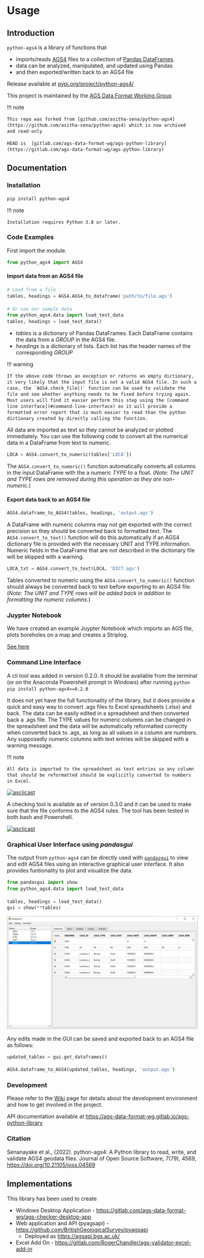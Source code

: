 # Usage
## Introduction
`python-ags4` is a library of functions that

- imports/reads [AGS4](http://www.agsdataformat.com/datatransferv4/intro.php) files to a collection of [Pandas DataFrames](https://pandas.pydata.org/). 
- data can be analyzed, manipulated, and updated using Pandas 
- and then exported/written back to an AGS4 file

Release available at [pypi.org/project/python-ags4/](https://pypi.org/project/python-ags4/)

This project is maintained by the [AGS Data Format Working Group](https://gitlab.com/ags-data-format-wg) 


!!! note

    This repo was forked from [github.com/asitha-sena/python-ags4](https://github.com/asitha-sena/python-ags4) which is now archived    and read-only
 
    HEAD is  [gitlab.com/ags-data-format-wg/ags-python-library](https://gitlab.com/ags-data-format-wg/ags-python-library)


## Documentation

### Installation

```bash
pip install python-ags4
```

!!! note

    Installation requires Python 3.8 or later.


### Code Examples

First import the module.

```python
from python_ags4 import AGS4
```

#### Import data from an AGS4 file

```python
# Load from a file
tables, headings = AGS4.AGS4_to_dataframe('path/to/file.ags')

# Or use our sample data
from python_ags4.data import load_test_data
tables, headings = load_test_data()
```
* *tables* is a dictionary of Pandas DataFrames. Each DataFrame contains the data from a *GROUP* in the AGS4 file. 
* *headings* is a dictionary of lists. Each list has the header names of the corresponding *GROUP*


!!! warning

    If the above code throws an exception or returns an empty dictionary, it very likely that the input file is not a valid AGS4 file. In such a case, the `AGS4.check_file()` function can be used to validate the file and see whether anything needs to be fixed before trying again. Most users will find it easier perform this step using the [command line interface](#command-line-interface) as it will provide a formatted error report that is much easier to read than the python dictionary created by directly calling the function.


All data are imported as text so they cannot be analyzed or plotted immediately. You can use the following code to convert all the numerical data in a DataFrame from text to numeric.

```python
LOCA = AGS4.convert_to_numeric(tables['LOCA'])
```

The `AGS4.convert_to_numeric()` function automatically converts all columns in the input DataFrame with the a numeric *TYPE* to a float. (*Note: The UNIT and TYPE rows are removed during this operation as they are non-numeric.*)

#### Export data back to an AGS4 file

``` python
AGS4.dataframe_to_AGS4(tables, headings, 'output.ags')
```

A DataFrame with numeric columns may not get exported with the correct precision so they should be converted back to formatted text. The ```AGS4.convert_to_text()``` function will do this automatically if an AGS4 dictionary file is provided with the necessary UNIT and TYPE information. Numeric fields in the DataFrame that are not described in the dictionary file will be skipped with a warning.
```python
LOCA_txt = AGS4.convert_to_text(LOCA, 'DICT.ags')
```

Tables converted to numeric using the ```AGS4.convert_to_numeric()``` function should always be converted back to text before exporting to an AGS4 file. (*Note: The UNIT and TYPE rows will be added back in addition to formatting the numeric columns.*) 

### Juypter Notebook

We have created an example Juypter Notebook which imports an AGS file, plots boreholes on a map and creates a Striplog.  

[See here](./notebooks/Plot_locations_and_create_strip_log.ipynb)

### Command Line Interface

A cli tool was added in version 0.2.0. It should be available from the terminal (or on the Anaconda Powershell prompt in Windows) after running ```python pip install python-ags4>=0.2.0```

It does not yet have the full functionality of the library, but it does provide a quick and easy way to convert .ags files to Excel spreadsheets (.xlsx) and back. The data can be easily edited in a spreadsheet and then converted back a .ags file. The TYPE values for numeric columns can be changed in the spreadsheet and the data will be automatically reformatted correctly when converted back to .ags, as long as all values in a column are numbers. Any supposedly numeric columns with text entries will be skipped with a warning message.

!!! note

    All data is imported to the spreadsheet as text entries so any column that should be reformatted should be explicitly converted to numbers in Excel.

[![asciicast](https://asciinema.org/a/O7zhgGqWlobK8Hiyqrx3NGtaf.svg)](https://asciinema.org/a/O7zhgGqWlobK8Hiyqrx3NGtaf)

A checking tool is available as of version 0.3.0 and it can be used to make sure that the file conforms to the AGS4 rules. The tool has been tested in both bash and Powershell.

[![asciicast](https://asciinema.org/a/OOVN1rtqpvggzt9ZlHAlLBb6M.svg)](https://asciinema.org/a/OOVN1rtqpvggzt9ZlHAlLBb6M)

### Graphical User Interface using *pandasgui*

The output from `python-ags4` can be directly used with [`pandasgui`](https://github.com/adamerose/pandasgui) to view and edit AGS4 files using an interactive graphical user interface. It also provides funtionality to plot and visualize the data.

```python
from pandasgui import show
from python_ags4.data import load_test_data

tables, headings = load_test_data()
gui = show(**tables)
```

<img src="./docs/media/pandasgui_screenshot.png" width=800>

Any edits made in the GUI can be saved and exported back to an AGS4 file as follows:

```python
updated_tables = gui.get_dataframes()

AGS4.dataframe_to_AGS4(updated_tables, headings, 'output.ags')
```

### Development

Please refer to the [Wiki](https://gitlab.com/ags-data-format-wg/ags-python-library/-/wikis/home) page for details about the development environment and how to get involved in the project.

API documentation available at https://ags-data-format-wg.gitlab.io/ags-python-library

### Citation

Senanayake et al., (2022). python-ags4: A Python library to read, write, and validate AGS4 geodata files. Journal of Open Source Software, 7(79), 4569, https://doi.org/10.21105/joss.04569

## Implementations

This library has been used to create

- Windows Desktop Application - https://gitlab.com/ags-data-format-wg/ags-checker-desktop-app 
- Web application and API (pyagsapi) - https://github.com/BritishGeologicalSurvey/pyagsapi 
  - Deployed as https://agsapi.bgs.ac.uk/
- Excel Add On - https://gitlab.com/RogerChandler/ags-validator-excel-add-in  
